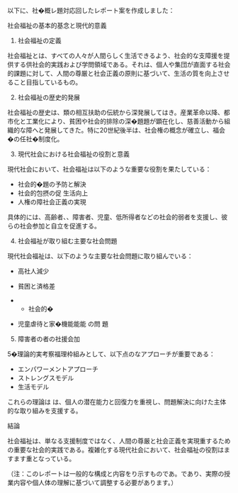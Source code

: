 以下に、社�概レ題対応回したレポート案を作成しました：

社会福祉の基本的基念と現代的意義

1. 社会福祉の定義

社会福祉とは、すべての人々が人間らしく生活できるよう、社会的な支障援を提供する供社会的実践および学問領域である。それは、個人や集団が直面する社会的課題に対して、人間の尊厳と社会正義の原則に基づいて、生活の質を向上させること目指しているもの。

2. 社会福祉の歴史的発展

社会福祉の歴史は、類の相互扶助の伝統から深発展してはき。産業革命以降、都市化と工業化により、貧困や社会的排除の深�題題が顕在化し、慈善活動から組織的な障へと発展してきた。特に20世紀後半は、社会権の概念が確立し、福会�の任社�制度化。

3. 現代社会における社会福祉の役割と意義

現代社会において、社会福祉は以下のような重要な役割を果たしている：

- 社会的�題の予防と解決
- 社会的包摂の促 生活向上
- 人権の障社会正義の実現

具体的には、高齢者、、障害者、児童、低所得者などの社会的弱者を支援し、彼らの社会参加と自立を促進する。

4. 社会福祉が取り組む主要な社会問題

現代社会福祉は、以下のような主要な社会問題に取り組んでいる：

- 高社人減少


- 貧困と済格差

- - 社会的�
- 児童虐待と家�機能能能
の問 題
5. 障害者の者の社援会加

5�理論的実考察福理枠組みとして、以下点のなアプローチが重要である：

- エンパワーメントアプローチ
- ストレングスモデル
- 生活モデル

これらの理論は は、個人の潜在能力と回復力を重視し、問題解決に向けた主体的な取り組みを支援する。

結論

社会福祉は、単なる支援制度ではなく、人間の尊厳と社会正義を実現重するための重要な社会的実践である。複雑化する現代社会において、社会福祉の役割はますます重となっている。

（注：このレポートは一般的な構成と内容をり示すものであ。であり、実際の授業内容や個人体の理解に基づいて調整する必要があります。）
